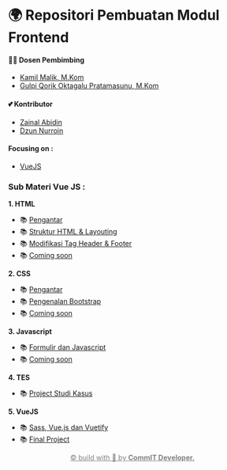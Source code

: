 # 🌍 Repositori Pembuatan Modul Frontend

#### 🕵️‍♀️ Dosen Pembimbing

- [Kamil Malik, M.Kom](https://t.me/kamilmaliki)
- [Gulpi Qorik Oktagalu Pratamasunu, M.Kom](https://t.me/pratamasunu)

#### 💕 Kontributor

- [Zainal Abidin](https://t.me/zaiinhs)
- [Dzun Nurroin](https://t.me/dzun_nn)

#### Focusing on :

- [VueJS](https://vuejs.org/)

### Sub Materi Vue JS :

**1. HTML**

- 📚 [Pengantar]()
- 📚 [Struktur HTML & Layouting]()
- 📚 [Modifikasi Tag Header & Footer]()
- 📚 [Coming soon]()

**2. CSS**

- 📚 [Pengantar]()
- 📚 [Pengenalan Bootstrap]()
- 📚 [Coming soon]()

**3. Javascript**

- 📚 [Formulir dan Javascript]()
- 📚 [Coming soon]()

**4. TES**

- 📚 [Project Studi Kasus]()

**5. VueJS**

- 📚 [Sass, Vue.js dan Vuetify]()
- 📚 [Final Project]()

<p style="text-align: center">
<a href="https://github.com/commitunuja" style="color:gray">&copy; build with 💝 by <b>CommIT Developer.</b></a>
</p>
